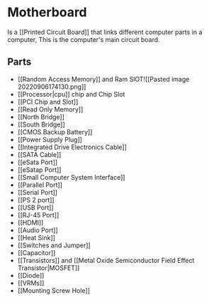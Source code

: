 # Motherboard
Is a [[Printed Circuit Board]] that links different computer parts in a computer, This is the computer's main circuit board.

## Parts
- [[Random Access Memory]] and Ram SlOT![[Pasted image 20220906174130.png]]
- [[Processor|cpu]] chip and Chip Slot
- [[PCI Chip and Slot]]
- [[Read Only Memory]]
- [[North Bridge]]
- [[South Bridge]]
- [[CMOS Backup Battery]]
- [[Power Supply Plug]]
- [[Integrated Drive Electronics Cable]]
- [[SATA Cable]]
- [[eSata Port]]
- [[eSatap Port]]
- [[Small Computer System Interface]]
- [[Parallel Port]]
- [[Serial Port]]
- [[PS 2 port]]
- [[USB Port]]
- [[RJ-45 Port]]
- [[HDMI]]
- [[Audio Port]]
- [[Heat Sink]]
- [[Switches and Jumper]]
- [[Capacitor]]
- [[Transistors]] and [[Metal Oxide Semiconductor Field Effect Transistor|MOSFET]]
- [[Diode]]
- [[VRMs]]
- [[Mounting Screw Hole]]
